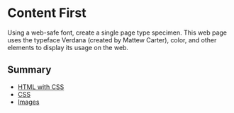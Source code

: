 # Content First
Using a web-safe font, create a single page type specimen. This web page uses the typeface Verdana (created by Mattew Carter), color, and other elements to display its usage on the web.

## Summary
* [HTML with CSS](https://github.com/amyc514/Content-First/blob/master/verdana.html)
* [CSS](https://github.com/amyc514/Content-First/blob/master/verdana.css)
* [Images](https://github.com/amyc514/Content-First/tree/master/img)
